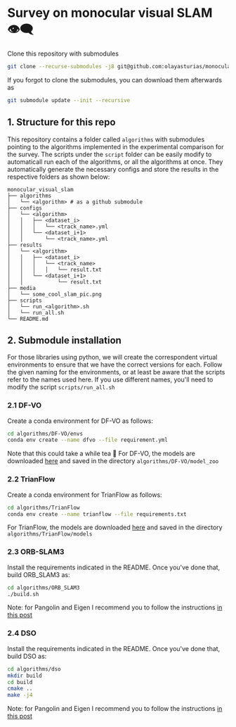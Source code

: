# Survey on monocular visual SLAM :eye_speech_bubble:
Clone this repository with submodules

```bash
git clone --recurse-submodules -j8 git@github.com:olayasturias/monocular_visual_slam_survey.git
```
If you forgot to clone the submodules, you can download them afterwards as

```bash
git submodule update --init --recursive
```
## 1. Structure for this repo
This repository contains a folder called `algorithms` with submodules pointing to the algorithms implemented in the experimental comparison for the survey.
The scripts under the `script` folder can be easily modify to automaticall run each of the algorithms, or all the algorithms at once. They automatically generate the necessary configs and store the results in the respective folders as shown below:
```
monocular_visual_slam
├── algorithms
│   └── <algorithm> # as a github submodule
├── configs
│   └── <algorithm>
│   │   ├── <dataset_i>
│   │   │   └── <track_name>.yml
│   │   └── <dataset_i+1>
│   │       └── <track_name>.yml
├── results
│   └── <algorithm>
│   │   ├── <dataset_i>
│   │   │   └── <track_name>
│   │   │   │   └── result.txt
│   │   └── <dataset_i+1>
│   │           └── result.txt
├── media
│   └── some_cool_slam_pic.png
├── scripts
│   └── run_<algorithm>.sh
│   └── run_all.sh
└── README.md
```
## 2. Submodule installation
For those libraries using python, we will create the correspondent virtual environments to ensure that we have the correct versions for each.
Follow the given naming for the environments, or at least be aware that the scripts refer to the names used here. If you use different names, you'll need to modify the script `scripts/run_all.sh`
### 2.1 DF-VO
Create a conda environment for DF-VO as follows:

```bash
cd algorithms/DF-VO/envs
conda env create --name dfvo --file requirement.yml
```
Note that this could take a while tea 	:tea:
For DF-VO, the models are downloaded [here](https://www.dropbox.com/sh/9by21564eb0xloh/AABHFMlWd_ja14c5wU4R1KUua?dl=0)
and saved in the directory `algorithms/DF-VO/model_zoo`
### 2.2 TrianFlow
Create a conda environment for TrianFlow as follows:
```bash
cd algorithms/TrianFlow
conda env create --name trianflow --file requirements.txt
```

For TrianFlow, the models are downloaded [here](https://drive.google.com/drive/folders/1rPXlK9bJpjU0OQH5leDCvyb0FcL5jlUk)
and saved in the directory `algorithms/TrianFlow/models`

### 2.3 ORB-SLAM3
Install the requirements indicated in the README. Once you've done that, build ORB_SLAM3 as:
```bash
cd algorithms/ORB_SLAM3
./build.sh
```

Note: for Pangolin and Eigen I recommend you to follow the instructions [in this post](https://olayasturias.github.io/ros/slam/survey/2022/03/01/slam-surveying-install.html)
### 2.4 DSO
Install the requirements indicated in the README. Once you've done that, build DSO as:
```bash
cd algorithms/dso
mkdir build
cd build
cmake ..
make -j4
```
Note: for Pangolin and Eigen I recommend you to follow the instructions [in this post](https://olayasturias.github.io/ros/slam/survey/2022/03/01/slam-surveying-install.html)